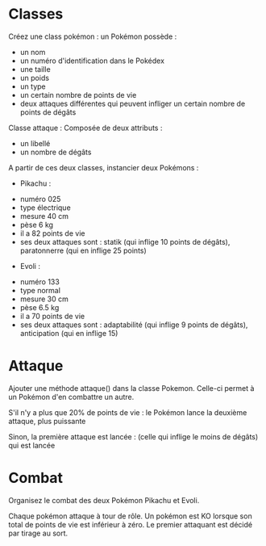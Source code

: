 # Classes

Créez une class pokémon : 
un Pokémon possède :
- un nom
- un numéro d'identification dans le Pokédex
- une taille
- un poids
- un type
- un certain nombre de points de vie
- deux attaques différentes qui peuvent infliger un certain nombre de points de dégâts

Classe attaque : 
Composée de deux attributs :
- un libellé
- un nombre de dégâts

A partir de ces deux classes, instancier deux Pokémons : 
* Pikachu :
- numéro 025
- type électrique
- mesure 40 cm
- pèse 6 kg
- il a 82 points de vie
- ses deux attaques sont : statik (qui inflige 10 points de dégâts), paratonnerre (qui en inflige 25 points)
* Evoli : 
- numéro 133
- type normal
- mesure 30 cm
- pèse 6.5 kg
- il a 70 points de vie
- ses deux attaques sont : adaptabilité (qui inflige 9 points de dégâts), anticipation (qui en inflige 15)

# Attaque

Ajouter une méthode attaque() dans la classe Pokemon. Celle-ci permet à un Pokémon d'en combattre un autre.

S'il n'y a plus que 20% de points de vie :
le Pokémon lance la deuxième attaque, plus puissante

Sinon, la première attaque est lancée :
(celle qui inflige le moins de dégâts) qui est lancée

# Combat

Organisez le combat des deux Pokémon Pikachu et Evoli.

Chaque pokémon attaque à tour de rôle. Un pokémon est KO lorsque son total de points de vie est inférieur à zéro. 
Le premier attaquant est décidé par tirage au sort.